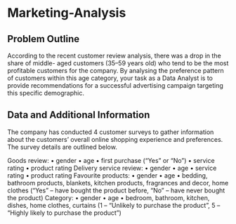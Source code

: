 # Marketing-Analysis

## Problem Outline

According to the recent customer review analysis, there was a drop in the share of middle- aged customers (35–59 years old) who tend to be the most profitable customers for the company. By analysing the preference pattern of customers within this age category, your task as a Data Analyst is to provide recommendations for a successful advertising campaign targeting this specific demographic.

## Data and Additional Information

The company has conducted 4 customer surveys to gather information about the customers’ overall online shopping experience and preferences. The survey details are outlined below.

Goods review:
• gender
• age
• first purchase (“Yes” or “No”)
• service rating
• product rating
Delivery service review:
• gender 
• age
• service rating
• product rating
Favourite products:
• gender
• age
• bedding, bathroom products, blankets, kitchen products, fragrances and decor, home clothes (“Yes” – have bought the product before, “No” – have never bought the product)
Category:
• gender
• age
• bedroom, bathroom, kitchen, dishes, home clothes, curtains (1 – “Unlikely to purchase the product”, 5 – “Highly likely to purchase the product”)

